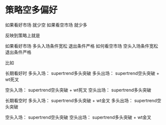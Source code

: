 # 策略空多偏好

如果看好市场 就少空
如果看空市场 就少多

反映到策略上就是

如果看好市场 多头入场条件宽松 退出条件严格
如何看空市场 空头入场条件宽松 退出条件严格

比如 


长期看好时
多头入场： supertrend多头突破 
多头出场： supertrend空头突破 + wt死叉

空头入场： supertrend空头突破 + wt死叉
空头出场： supertrend多头突破 



长期看空时
多头入场： supertrend多头突破 + wt金叉
多头出场： supertrend空头突破 

空头入场： supertrend空头突破 
空头出场： supertrend多头突破 + wt金叉


